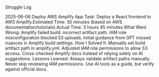 Struggle Log

2025-06-06 Deploy AWS Amplify App
Task: Deploy a React frontend to AWS Amplify.Estimated Time: 30 minutes (based on AWS documentation/tutorials).Actual Time: 3 hours 45 minutes.What Went Wrong:
Amplify failed build: incorrect artifact path.
IAM role misconfiguration blocked S3 uploads.
Initial guidance from GPT missed nuances in Amplify build settings.
How I Solved It:
Manually set build artifact path in amplify.yml.
Adjusted IAM role permissions to allow S3 access.
Cross-checked Amplify docs instead of relying solely on AI suggestions.
Lessons Learned:
Always validate artifact paths manually.
Never skip reviewing IAM permissions.
Use AI tools as a guide, but verify against official docs.
